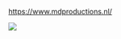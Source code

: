 https://www.mdproductions.nl/

<img style="pointer-events: none;" align="left" src="https://github-readme-stats.vercel.app/api?username=MDproductions-dev&count_private=true&line_height=21&show_icons=true&hide_border=true&theme=radical"/>
